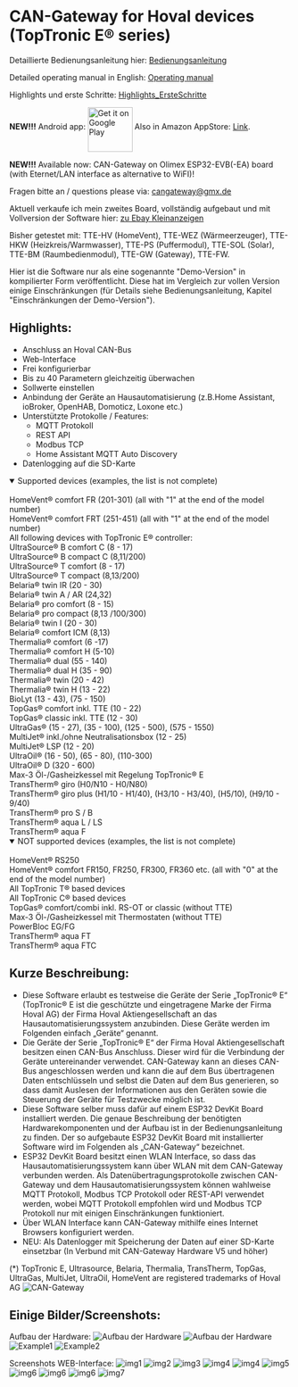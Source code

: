 # CAN-Gateway for Hoval devices (TopTronic E&reg; series)
Detaillierte Bedienungsanleitung hier: [Bedienungsanleitung](Bedienungsanleitung.pdf)

Detailed operating manual in English: [Operating manual](Operating_manual.pdf)

Highlights und erste Schritte: [Highlights_ErsteSchritte](CANGateway_QuickStart.pdf)

**NEW!!!** Android app: <a href='https://play.google.com/store/apps/details?id=com.wladwnt.myhome_for_hoval_devices'><img alt='Get it on Google Play' src='https://play.google.com/intl/en_us/badges/images/generic/en_badge_web_generic.png' height="80" align="middle"/></a> Also in Amazon AppStore: [Link](http://www.amazon.com/gp/mas/dl/android?asin=B099S815PD).

**NEW!!!** Available now: CAN-Gateway on Olimex ESP32-EVB(-EA) board (with Eternet/LAN interface as alternative to WiFI)!

Fragen bitte an / questions please via: cangateway@gmx.de

Aktuell verkaufe ich mein zweites Board, vollständig aufgebaut und mit Vollversion der Software hier: [zu Ebay Kleinanzeigen](https://www.ebay-kleinanzeigen.de/s-anzeige/can-gateway-hoval-toptronic-r-tte-geraete-in-smarthome-connect/1799131510-168-16390)

Bisher getestet mit: TTE-HV (HomeVent), TTE-WEZ (Wärmeerzeuger), TTE-HKW (Heizkreis/Warmwasser), TTE-PS (Puffermodul), TTE-SOL (Solar), TTE-BM (Raumbedienmodul), TTE-GW (Gateway), TTE-FW.

Hier ist die Software nur als eine sogenannte "Demo-Version" in kompilierter Form veröffentlicht. Diese hat im Vergleich zur vollen Version einige Einschränkungen (für Details siehe Bedienungsanleitung, Kapitel "Einschränkungen der Demo-Version").

## Highlights:
- Anschluss an Hoval CAN-Bus
- Web-Interface
- Frei konfigurierbar
- Bis zu 40 Parametern gleichzeitig überwachen
- Sollwerte einstellen
- Anbindung der Geräte an Hausautomatisierung (z.B.Home Assistant, ioBroker, OpenHAB, Domoticz, Loxone etc.)
- Unterstützte Protokolle / Features:
  * MQTT Protokoll
  * REST API
  * Modbus TCP
  * Home Assistant MQTT Auto Discovery
- Datenlogging auf die SD-Karte

<details open>
<summary>Supported devices (examples, the list is not complete)</summary>
<br> HomeVent&reg; comfort FR (201-301) (all with "1" at the end of the model number)
<br> HomeVent&reg; comfort FRT (251-451) (all with "1" at the end of the model number)
<br> All following devices with TopTronic E&reg; controller:
<br> UltraSource&reg; B comfort C (8 - 17)
<br> UltraSource&reg; B compact C (8,11/200)
<br> UltraSource&reg; T comfort (8 - 17)
<br> UltraSource&reg; T compact (8,13/200)
<br> Belaria&reg; twin IR (20 - 30)
<br> Belaria&reg; twin A / AR (24,32)
<br> Belaria&reg; pro comfort (8 - 15)
<br> Belaria&reg; pro compact (8,13 /100/300)
<br> Belaria&reg; twin I (20 - 30)
<br> Belaria&reg; comfort ICM (8,13)
<br> Thermalia&reg; comfort (6 -17)
<br> Thermalia&reg; comfort H (5-10)
<br> Thermalia&reg; dual (55 - 140)
<br> Thermalia&reg; dual H (35 - 90)
<br> Thermalia&reg; twin (20 - 42)
<br> Thermalia&reg; twin H (13 - 22)
<br> BioLyt (13 - 43), (75 - 150)
<br> TopGas&reg; comfort inkl. TTE (10 - 22)
<br> TopGas&reg; classic inkl. TTE (12 - 30)
<br> UltraGas&reg; (15 - 27), (35 - 100), (125 - 500), (575 - 1550)
<br> MultiJet&reg; inkl./ohne Neutralisationsbox (12 - 25)
<br> MultiJet&reg; LSP (12 - 20)
<br> UltraOil&reg; (16 - 50), (65 - 80), (110-300)
<br> UltraOil&reg; D (320 - 600)
<br> Max-3 Öl-/Gasheizkessel mit Regelung TopTronic® E
<br> TransTherm&reg; giro (H0/N10 - H0/N80)
<br> TransTherm&reg; giro plus (H1/10 - H1/40), (H3/10 - H3/40), (H5/10), (H9/10 - 9/40)
<br> TransTherm&reg; pro S / B
<br> TransTherm&reg; aqua L / LS
<br> TransTherm&reg; aqua F
</details>

<details open>
<summary>NOT supported devices (examples, the list is not complete)</summary>
<br> HomeVent&reg; RS250
<br> HomeVent&reg; comfort FR150, FR250, FR300, FR360 etc. (all with "0" at the end of the model number)
<br> All TopTronic T&reg; based devices
<br> All TopTronic C&reg; based devices
<br> TopGas&reg; comfort/combi inkl. RS-OT or classic (without TTE)
<br> Max-3 Öl-/Gasheizkessel mit Thermostaten (without TTE)
<br> PowerBloc EG/FG
<br> TransTherm&reg; aqua FT
<br> TransTherm&reg; aqua FTC
</details>

## Kurze Beschreibung:

- Diese Software erlaubt es testweise die Geräte der Serie „TopTronic® E“ (TopTronic® E ist die geschützte und eingetragene Marke der Firma Hoval AG) der Firma Hoval Aktiengesellschaft an das Hausautomatisierungssystem anzubinden. Diese Geräte werden im Folgenden einfach „Geräte“ genannt. 
- Die Geräte der Serie „TopTronic® E“ der Firma Hoval Aktiengesellschaft besitzen einen CAN-Bus Anschluss. Dieser wird für die Verbindung der Geräte untereinander verwendet. CAN-Gateway kann an dieses CAN-Bus angeschlossen werden und kann die auf dem Bus übertragenen Daten entschlüsseln und selbst die Daten auf dem Bus generieren, so dass damit Auslesen der Informationen aus den Geräten sowie die Steuerung der Geräte für Testzwecke möglich ist.
- Diese Software selber muss dafür auf einem ESP32 DevKit Board installiert werden. Die genaue Beschreibung der benötigten Hardwarekomponenten und der Aufbau ist in der Bedienungsanleitung zu finden. Der so aufgebaute ESP32 DevKit Board mit installierter Software wird im Folgenden als „CAN-Gateway“ bezeichnet.
- ESP32 DevKit Board besitzt einen WLAN Interface, so dass das Hausautomatisierungssystem kann über WLAN mit dem CAN-Gateway verbunden werden. Als Datenübertragungsprotokolle zwischen CAN-Gateway und dem Hausautomatisierungssystem können wahlweise MQTT Protokoll, Modbus TCP Protokoll oder REST-API verwendet werden, wobei MQTT Protokoll empfohlen wird und Modbus TCP Protokoll nur mit einigen Einschränkungen funktioniert.
- Über WLAN Interface kann CAN-Gateway mithilfe eines Internet Browsers konfiguriert werden.
- NEU: Als Datenlogger mit Speicherung der Daten auf einer SD-Karte einsetzbar (In Verbund mit CAN-Gateway Hardware V5 und höher)

(*) TopTronic E, Ultrasource, Belaria, Thermalia, TransTherm, TopGas, UltraGas, MultiJet, UltraOil, HomeVent  are registered trademarks of Hoval AG
![CAN-Gateway](img/intro.jpeg)

## Einige Bilder/Screenshots:
Aufbau der Hardware:
![Aufbau der Hardware](img/aufbau.jpeg)
![Aufbau der Hardware](KiCAD/Version5/HW_V5_Pic.jpg)
![Example1](img/example1.jpg)
![Example2](img/example2.jpg)


Screenshots WEB-Interface:
![img1](img/img1.JPG)
![img2](img/img2.JPG)
![img3](img/img3.JPG)
![img4](img/img4.JPG)
![img4](img/img_en1.jpg)
![img5](img/img5.JPG)
![img6](img/img6.JPG)
![img6](img/SDKarte.jpg)
![img6](img/SDKarte1.jpg)
![img7](img/img7.JPG)
